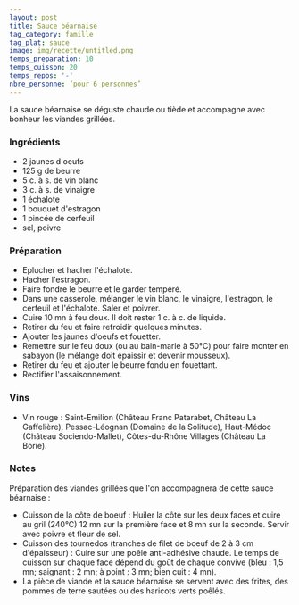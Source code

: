 ```yaml
---
layout: post
title: Sauce béarnaise
tag_category: famille
tag_plat: sauce
image: img/recette/untitled.png
temps_preparation: 10
temps_cuisson: 20
temps_repos: '-'
nbre_personne: ‘pour 6 personnes’
---
```

La sauce béarnaise se déguste chaude ou tiède et accompagne avec bonheur les viandes grillées.

### Ingrédients
* 2 jaunes d'oeufs
* 125 g de beurre
* 5 c. à s. de vin blanc
* 3 c. à s. de vinaigre
* 1 échalote
* 1 bouquet d'estragon
* 1 pincée de cerfeuil
* sel, poivre

### Préparation
* Eplucher et hacher l'échalote.
* Hacher l'estragon.
* Faire fondre le beurre et le garder tempéré.
* Dans une casserole, mélanger le vin blanc, le vinaigre, l'estragon, le cerfeuil et l'échalote. Saler et poivrer.
* Cuire 10 mn à feu doux. Il doit rester 1 c. à c. de liquide.
* Retirer du feu et faire refroidir quelques minutes.
* Ajouter les jaunes d'oeufs et fouetter.
* Remettre sur le feu doux (ou au bain-marie à 50°C) pour faire monter en sabayon (le mélange doit épaissir et devenir mousseux).
* Retirer du feu et ajouter le beurre fondu en fouettant.
* Rectifier l'assaisonnement.

### Vins
* Vin rouge : Saint-Emilion (Château Franc Patarabet, Château La Gaffelière), Pessac-Léognan (Domaine de la Solitude), Haut-Médoc (Château Sociendo-Mallet), Côtes-du-Rhône Villages (Château La Borie).

### Notes
Préparation des viandes grillées que l'on accompagnera de cette sauce béarnaise :
* Cuisson de la côte de boeuf : Huiler la côte sur les deux faces et cuire au gril (240°C) 12 mn sur la première face et 8 mn sur la seconde. Servir avec poivre et fleur de sel.
* Cuisson des tournedos (tranches de filet de boeuf de 2 à 3 cm d'épaisseur) : Cuire sur une poêle anti-adhésive chaude. Le temps de cuisson sur chaque face dépend du goût de chaque convive (bleu : 1,5 mn; saignant : 2 mn; à point : 3 mn; bien cuit : 4 mn).
* La pièce de viande et la sauce béarnaise se servent avec des frites, des pommes de terre sautées ou des haricots verts poêlés.  
